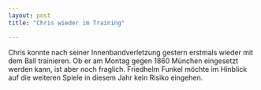 ```yaml
---
layout: post
title: "Chris wieder im Training"

---
```


Chris konnte nach seiner Innenbandverletzung gestern erstmals wieder mit dem Ball trainieren. Ob er am Montag gegen 1860 München eingesetzt werden kann, ist aber noch fraglich. Friedhelm Funkel möchte im Hinblick auf die weiteren Spiele in diesem Jahr kein Risiko eingehen.



